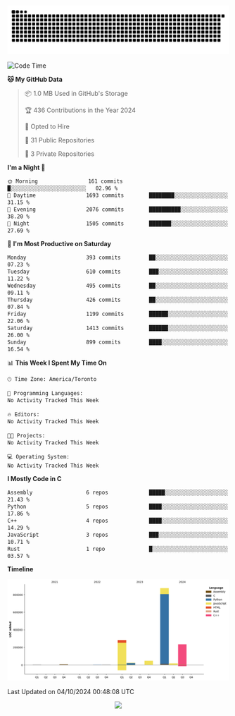 <picture>
  <source media="(prefers-color-scheme: dark)" srcset="https://raw.githubusercontent.com/kkli08/kkli08/output/github-contribution-grid-snake-dark.svg">
  <source media="(prefers-color-scheme: light)" srcset="https://raw.githubusercontent.com/kkli08/kkli08/output/github-contribution-grid-snake.svg">
  <img alt="github contribution grid snake animation" src="https://raw.githubusercontent.com/kkli08/kkli08/output/github-contribution-grid-snake.svg">
</picture>


<!--START_SECTION:waka-->
![Code Time](http://img.shields.io/badge/Code%20Time-0%20secs-blue)

**🐱 My GitHub Data** 

> 📦 1.0 MB Used in GitHub's Storage 
 > 
> 🏆 436 Contributions in the Year 2024
 > 
> 💼 Opted to Hire
 > 
> 📜 31 Public Repositories 
 > 
> 🔑 3 Private Repositories 
 > 
**I'm a Night 🦉** 

```text
🌞 Morning                161 commits         █░░░░░░░░░░░░░░░░░░░░░░░░   02.96 % 
🌆 Daytime                1693 commits        ████████░░░░░░░░░░░░░░░░░   31.15 % 
🌃 Evening                2076 commits        ██████████░░░░░░░░░░░░░░░   38.20 % 
🌙 Night                  1505 commits        ███████░░░░░░░░░░░░░░░░░░   27.69 % 
```
📅 **I'm Most Productive on Saturday** 

```text
Monday                   393 commits         ██░░░░░░░░░░░░░░░░░░░░░░░   07.23 % 
Tuesday                  610 commits         ███░░░░░░░░░░░░░░░░░░░░░░   11.22 % 
Wednesday                495 commits         ██░░░░░░░░░░░░░░░░░░░░░░░   09.11 % 
Thursday                 426 commits         ██░░░░░░░░░░░░░░░░░░░░░░░   07.84 % 
Friday                   1199 commits        ██████░░░░░░░░░░░░░░░░░░░   22.06 % 
Saturday                 1413 commits        ██████░░░░░░░░░░░░░░░░░░░   26.00 % 
Sunday                   899 commits         ████░░░░░░░░░░░░░░░░░░░░░   16.54 % 
```


📊 **This Week I Spent My Time On** 

```text
🕑︎ Time Zone: America/Toronto

💬 Programming Languages: 
No Activity Tracked This Week

🔥 Editors: 
No Activity Tracked This Week

🐱‍💻 Projects: 
No Activity Tracked This Week

💻 Operating System: 
No Activity Tracked This Week
```

**I Mostly Code in C** 

```text
Assembly                 6 repos             █████░░░░░░░░░░░░░░░░░░░░   21.43 % 
Python                   5 repos             ████░░░░░░░░░░░░░░░░░░░░░   17.86 % 
C++                      4 repos             ████░░░░░░░░░░░░░░░░░░░░░   14.29 % 
JavaScript               3 repos             ███░░░░░░░░░░░░░░░░░░░░░░   10.71 % 
Rust                     1 repo              █░░░░░░░░░░░░░░░░░░░░░░░░   03.57 % 
```



**Timeline**

![Lines of Code chart](https://raw.githubusercontent.com/kkli08/kkli08/main/assets/bar_graph.png)


 Last Updated on 04/10/2024 00:48:08 UTC
<!--END_SECTION:waka-->


<div align="center">
    <img  src="https://github-readme-streak-stats.herokuapp.com/?user=kkli08&theme=cobalt" />
</div>

<br/>
<br/>
<br/>
